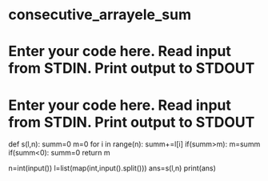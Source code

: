 # consecutive_arrayele_sum
# Enter your code here. Read input from STDIN. Print output to STDOUT
# Enter your code here. Read input from STDIN. Print output to STDOUT
def s(l,n):
    summ=0
    m=0
    for i in range(n):
        summ+=l[i]
        if(summ>m):
            m=summ
        if(summ<0):
            summ=0
    return m
            

n=int(input())
l=list(map(int,input().split()))
ans=s(l,n)
print(ans)
